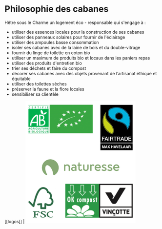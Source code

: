 # Philosophie des cabanes

Hêtre sous le Charme un logement éco - responsable qui s'engage à :

- utiliser des essences locales pour la construction de ses cabanes
- utiliser des panneaux solaires pour fournir de l'éclairage
- utiliser des ampoules basse consommation
- isoler ses cabanes avec de la laine de bois et du double-vitrage
- fournir du linge de toilette en coton bio
- utiliser un maximum de produits bio et locaux dans les paniers repas
- utiliser des produits d'entretien bio
- trier ses déchets et faire du compost
- décorer ses cabanes avec des objets provenant de l’artisanat éthique et équitable
- utiliser des toilettes sèches
- préserver la faune et la flore locales
- sensibiliser sa clientèle

[[logos]]
| ![Logos](../../images/philosophy-logos.png)
